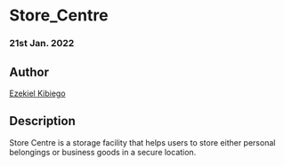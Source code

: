 # Store_Centre

### 21st Jan. 2022

## Author  
  
[Ezekiel Kibiego](https://github.com/ezekielkibiego)  

## Description
Store Centre is a storage facility that helps users to store either personal belongings or business goods in a secure location.
